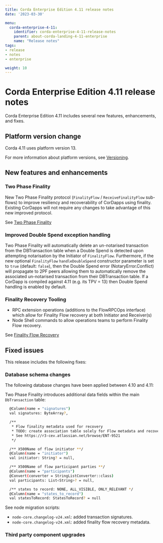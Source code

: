 ```yaml
---
title: Corda Enterprise Edition 4.11 release notes
date: '2023-03-30'

menu:
  corda-enterprise-4-11:
    identifier: corda-enterprise-4-11-release-notes
    parent: about-corda-landing-4-11-enterprise
    name: "Release notes"
tags:
- release
- notes
- enterprise

weight: 10
---
```


# Corda Enterprise Edition 4.11 release notes

Corda Enterprise Edition 4.11 includes several new features, enhancements, and fixes.

## Platform version change

Corda 4.11 uses platform version 13.

For more information about platform versions, see [Versioning](cordapps/versioning.md).

## New features and enhancements

### Two Phase Finality
New Two Phase Finality protocol (`FinalityFlow` / `ReceiveFinalityFlow` sub-flows) to improve resiliency and
recoverability of CorDapps using finality. Existing CorDapps will not require any changes to take advantage of this
new improved protocol.

See [Two Phase Finality](two-phase-finality.md)

### Improved Double Spend exception handling
Two Phase Finality will automatically delete an un-notarised transaction from the DBTransaction table when a Double Spend
is detected upon attempting notarisation by the Initiator of `FinalityFlow`.
Furthermore, if the new optional `FinalityFlow` `handleDoubleSpend` constructor parameter is set to `true` (default: `false`),
then the Double Spend error (NotaryError.Conflict) will propagate to 2PF peers allowing them to automatically remove the
associated un-notarised transaction from their DBTransaction table.
If a CorDapp is compiled against 4.11 (e.g. its TPV = 13) then Double Spend handling is enabled by default.

### Finality Recovery Tooling
- RPC extension operations (additions to the FlowRPCOps interface) which allow for Finality Flow recovery at both
  Initiator and Receiver(s)
- Node Shell commands to allow operations teams to perform Finality Flow recovery.

See [Finality Flow Recovery](finality-flow-recovery.md)

## Fixed issues

This release includes the following fixes:

### Database schema changes

The following database changes have been applied between 4.10 and 4.11:

Two Phase Finality introduces additional data fields within the main `DbTransaction` table:

```bash
  @Column(name = "signatures")
  val signatures: ByteArray?,

  /**
   * Flow finality metadata used for recovery
   * TODO: create association table solely for Flow metadata and recovery purposes.
   * See https://r3-cev.atlassian.net/browse/ENT-9521
   */

  /** X500Name of flow initiator **/
  @Column(name = "initiator")
  val initiator: String? = null,

  /** X500Name of flow participant parties **/
  @Column(name = "participants")
  @Convert(converter = StringListConverter::class)
  val participants: List<String>? = null,

  /** states to record: NONE, ALL_VISIBLE, ONLY_RELEVANT */
  @Column(name = "states_to_record")
  val statesToRecord: StatesToRecord? = null
```
See node migration scripts:
- `node-core.changelog-v24.xml`: added transaction signatures.
- `node-core.changelog-v24.xml`: added finality flow recovery metadata.

### Third party component upgrades
